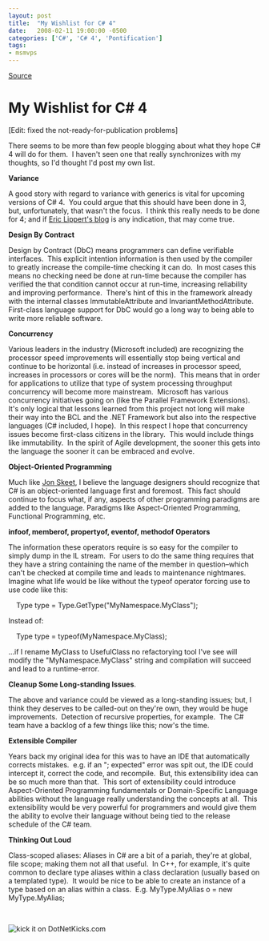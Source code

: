 ```yaml
---
layout: post
title:  "My Wishlist for C# 4"
date:   2008-02-11 19:00:00 -0500
categories: ['C#', 'C# 4', 'Pontification']
tags:
- msmvps
---
```

[Source](http://blogs.msmvps.com/peterritchie/2008/02/12/my-wishlist-for-c-4/ "Permalink to My Wishlist for C# 4")

# My Wishlist for C# 4

[Edit: fixed the not-ready-for-publication problems] 

There seems to be more than few people blogging about what they hope C# 4 will do for them.  I haven't seen one that really synchronizes with my thoughts, so I'd thought I'd post my own list.

**Variance**

A good story with regard to variance with generics is vital for upcoming versions of C# 4.  You could argue that this should have been done in 3, but, unfortunately, that wasn't the focus.  I think this really needs to be done for 4; and if [Eric Lippert's blog][1] is any indication, that may come true.

**Design By Contract** 

Design by Contract (DbC) means programmers can define verifiable interfaces.  This explicit intention information is then used by the compiler to greatly increase the compile-time checking it can do.  In most cases this means no checking need be done at run-time because the compiler has verified the that condition cannot occur at run-time, increasing reliability and improving performance.  There's hint of this in the framework already with the internal classes ImmutableAttribute and InvariantMethodAttribute.  First-class language support for DbC would go a long way to being able to write more reliable software.

**Concurrency**

Various leaders in the industry (Microsoft included) are recognizing the processor speed improvements will essentially stop being vertical and continue to be horizontal (i.e. instead of increases in processor speed, increases in processors or cores will be the norm).  This means that in order for applications to utilize that type of system processing throughput concurrency will become more mainstream.  Microsoft has various concurrency initiatives going on (like the Parallel Framework Extensions).  It's only logical that lessons learned from this project not long will make their way into the BCL and the .NET Framework but also into the respective languages (C# included, I hope).  In this respect I hope that concurrency issues become first-class citizens in the library.  This would include things like immutability.  In the spirit of Agile development, the sooner this gets into the language the sooner it can be embraced and evolve.

**Object-Oriented Programming**

Much like [Jon Skeet][2], I believe the language designers should recognize that C# is an object-oriented language first and foremost.  This fact should continue to focus what, if any, aspects of other programming paradigms are added to the language. Paradigms like Aspect-Oriented Programming, Functional Programming, etc.

**infoof, memberof, propertyof, eventof, methodof Operators**

The information these operators require is so easy for the compiler to simply dump in the IL stream.  For users to do the same thing requires that they have a string containing the name of the member in question–which can't be checked at compile time and leads to maintenance nightmares.  Imagine what life would be like without the typeof operator forcing use to use code like this:

  

    Type type = Type.GetType("MyNamespace.MyClass");

Instead of:

  

    Type type = typeof(MyNamespace.MyClass);

…if I rename MyClass to UsefulClass no refactorying tool I've see will modify the "MyNamespace.MyClass" string and compilation will succeed and lead to a runtime-error.

**Cleanup Some Long-standing Issues**.

The above and variance could be viewed as a long-standing issues; but, I think they deserves to be called-out on they're own, they would be huge improvements.  Detection of recursive properties, for example.  The C# team have a backlog of a few things like this; now's the time.

**Extensible Compiler**

Years back my original idea for this was to have an IDE that automatically corrects mistakes.  e.g. if an "; expected" error was spit out, the IDE could intercept it, correct the code, and recompile.  But, this extensibility idea can be so much more than that.  This sort of extensibility could introduce Aspect-Oriented Programming fundamentals or Domain-Specific Language abilities without the language really understanding the concepts at all.  This extensibility would be very powerful for programmers and would give them the ability to evolve their language without being tied to the release schedule of the C# team.

**Thinking Out Loud**

Class-scoped aliases: Aliases in C# are a bit of a pariah, they're at global, file scope; making them not all that useful.  In C++, for example, it's quite common to declare type aliases within a class declaration (usually based on a templated type).  It would be nice to be able to create an instance of a type based on an alias within a class.  E.g. MyType.MyAlias o = new MyType.MyAlias;

 

![kick it on DotNetKicks.com][3]

[1]: http://blogs.msdn.com/ericlippert/archive/tags/Covariance+and+Contravariance/default.aspx
[2]: http://msmvps.com/blogs/jon.skeet/archive/2008/02/10/c-4-part-4-my-manifesto-and-wishlist.aspx?CommentPosted=true#commentmessage
[3]: http://www.dotnetkicks.com/Services/Images/KickItImageGenerator.ashx?url=http%3a%2f%2fmsmvps.com%2fblogs%2fpeterritchie%2farchive%2f2008%2f02%2f06%2funit-testing-the-units.aspx

